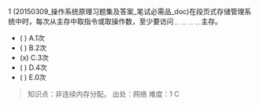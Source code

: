 1
(20150309_操作系统原理习题集及答案_笔试必需品_doc)在段页式存储管理系统中时，每次从主存中取指令或取操作数，至少要访问﹎﹎﹎﹎主存。
- ( ) A.1次 
- ( ) B.2次 
- (x) C.3次 
- ( ) D.4次 
- ( ) E.0次

> 知识点：非连续内存分配。
> 出处：网络
> 难度：1
> C
